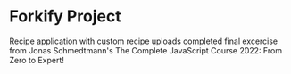 # Forkify Project

Recipe application with custom recipe uploads completed final excercise from Jonas Schmedtmann's The Complete JavaScript Course 2022: From Zero to Expert!
